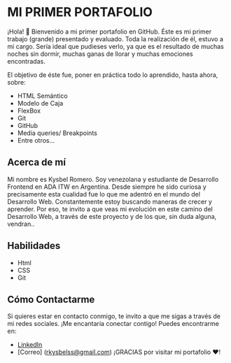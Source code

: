 # MI PRIMER PORTAFOLIO

¡Hola! 👋 Bienvenido a mi primer portafolio en GitHub. Éste es mi primer trabajo (grande) presentado y evaluado. Toda la realización de él, estuvo a mi cargo.
Sería ideal que pudieses verlo, ya que es el resultado de muchas noches sin dormir, muchas ganas de llorar y muchas emociones encontradas.

El objetivo de éste fue, poner en práctica todo lo aprendido, hasta ahora, sobre:
 - HTML Semántico
 - Modelo de Caja
 - FlexBox
 - Git
 - GitHub
 - Media queries/ Breakpoints
 - Entre otros...



## Acerca de mí
Mi nombre es Kysbel Romero. Soy venezolana y estudiante de Desarrollo Frontend en ADA ITW en Argentina.
Desde siempre he sido curiosa y precisamente esta cualidad fue lo que me adentró en el mundo del Desarrollo Web.
Constantemente estoy buscando maneras de crecer y aprender. Por eso, te invito a que veas mi evolución en  este camino del Desarrollo Web, a través de este proyecto y de los que, sin duda alguna, vendran..

## Habilidades

- Html
- CSS
- Git

## Cómo Contactarme

Si quieres estar en contacto conmigo, te invito a que me sigas a través de mi redes sociales. 
¡Me encantaría conectar contigo! Puedes encontrarme en:

- [LinkedIn](https://www.linkedin.com/in/kysbel-romero-988507269/)
- [Correo] (rkysbelss@gmail.com)
¡GRACIAS por visitar mi portafolio ❤️!